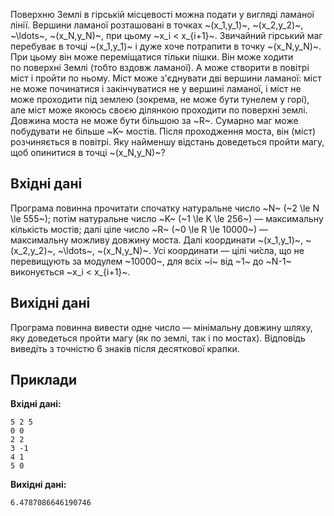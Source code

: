 Поверхню Землі в&nbsp;гірській місцевості можна подати у&nbsp;вигляді ламаної лінії.
Вершини ламаної розташовані в&nbsp;точках ~(x_1,y_1)~, ~(x_2,y_2)~, ~\ldots~, ~(x_N,y_N)~, при цьому ~x_i < x_{i+1}~.
Звичайний гірський маг перебуває в&nbsp;точці ~(x_1,y_1)~ і&nbsp;дуже хоче потрапити в&nbsp;точку ~(x_N,y_N)~. При цьому він може переміщатися тільки пішки.
Він може ходити по&nbsp;поверхні Землі (тобто вздовж ламаної). А&nbsp;може створити в&nbsp;повітрі міст і&nbsp;пройти по&nbsp;ньому. Міст може з'єднувати дві вершини ламаної: міст не може починатися і&nbsp;закінчуватися не у&nbsp;вершині ламаної, і&nbsp;міст не може проходити під землею (зокрема, не може бути тунелем у&nbsp;горі́), але міст може якоюсь своєю ділянкою проходити по&nbsp;поверхні землі.
Довжина моста не може бути більшою за&nbsp;~R~. Сумарно маг може побудувати не більше ~K~ мостів. Після проходження моста, він (міст) розчиняється в&nbsp;повітрі. Яку найменшу відстань доведеться пройти магу, щоб опинитися в&nbsp;точці ~(x_N,y_N)~?

## Вхідні дані
Програма повинна прочитати спочатку натуральне число ~N~ (~2 \le N \le 555~);
потім натуральне число ~K~ (~1 \le K \le 256~) — максимальну кількість мостів;
далі ціле число ~R~ (~0 \le R \le 10000~) — максимальну можливу довжину моста. Далі координати ~(x_1,y_1)~, ~(x_2,y_2)~, ~\ldots~, ~(x_N,y_N)~.
Усі координати — цілі чи́сла, що&nbsp;не перевищують за&nbsp;модулем ~10000~, для всіх ~i~ від ~1~ до&nbsp;~N-1~ виконується ~x_i < x_{i+1}~.

## Вихідні дані
Програма повинна вивести одне число — мінімальну довжину шляху, яку доведеться пройти магу (як&nbsp;по&nbsp;землі, так і&nbsp;по&nbsp;мостах). Відповідь виведіть з&nbsp;точністю 6&nbsp;знаків після десяткової крапки.

## Приклади
**Вхідні дані:**
```
5 2 5
0 0
2 2
3 -1
4 1
5 0
```

**Вихідні дані:**
```
6.4787086646190746
```
